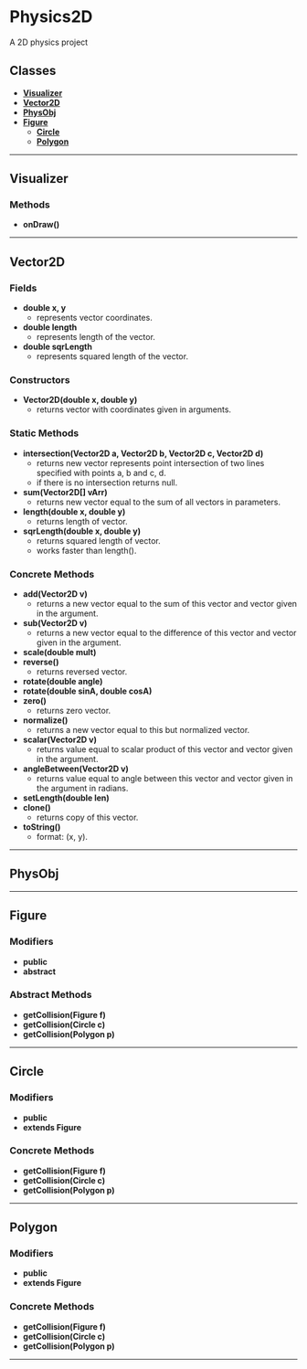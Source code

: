 # Physics2D
A 2D physics project

## Classes
- **[Visualizer](#visualizer)**
- **[Vector2D](#vector2d)**
- **[PhysObj](#physobj)**
- **[Figure](#figure)**
    - **[Circle](#circle)**
    - **[Polygon](#polygon)**
            
________________________________________

## <a name = "visualizer" >Visualizer</a>

### Methods
- **onDraw()**

________________________________________

## <a name = "vector2d" >Vector2D</a>

### Fields  
- **double x, y**
	- represents vector coordinates.
- **double length**
    - represents length of the vector.
- **double sqrLength**
    - represents squared length of the vector.
	
### Constructors
- **Vector2D(double x, double y)**
    - returns vector with coordinates given in arguments.

### Static Methods
- **intersection(Vector2D a, Vector2D b, Vector2D c, Vector2D d)**
    - returns new vector represents point intersection of two lines specified with points a, b and c, d.
    - if there is no intersection returns null.
- **sum(Vector2D[] vArr)**
	- returns new vector equal to the sum of all vectors in parameters.
- **length(double x, double y)**
	- returns length of vector.
- **sqrLength(double x, double y)**
	- returns squared length of vector.
	- works faster than length().

### Concrete Methods
- **add(Vector2D v)**
    - returns a new vector equal to the sum of this vector and vector given in the argument.
- **sub(Vector2D v)**
	- returns a new vector equal to the difference of this vector and vector given in the argument.
- **scale(double mult)**
- **reverse()**
	- returns reversed vector.
- **rotate(double angle)**
- **rotate(double sinA, double cosA)**
- **zero()**
    - returns zero vector.
- **normalize()**
	- returns a new vector equal to this but normalized vector.
- **scalar(Vector2D v)**
    - returns value equal to scalar product of this vector and vector given in the argument.
- **angleBetween(Vector2D v)**
    - returns value equal to angle between this vector and vector given in the argument in radians.
- **setLength(double len)**
- **clone()**
	- returns copy of this vector.
- **toString()**
	- format: (x, y).

________________________________________

## <a name = "physobj" >PhysObj</a>


________________________________________

## <a name = "figure" >Figure</a>

### Modifiers
- **public**
- **abstract**

### Abstract Methods
- **getCollision(Figure f)**
- **getCollision(Circle c)**
- **getCollision(Polygon p)**

________________________________________

## <a name = "circle" >Circle</a>

### Modifiers
- **public**
- **extends Figure**

### Concrete Methods
- **getCollision(Figure f)**
- **getCollision(Circle c)**
- **getCollision(Polygon p)**

________________________________________

## <a name = "polygon" >Polygon</a>

### Modifiers
- **public**
- **extends Figure**

### Concrete Methods
- **getCollision(Figure f)**
- **getCollision(Circle c)**
- **getCollision(Polygon p)**

________________________________________
